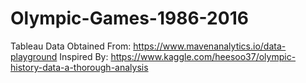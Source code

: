 # Olympic-Games-1986-2016

Tableau
Data Obtained From: https://www.mavenanalytics.io/data-playground
Inspired By: https://www.kaggle.com/heesoo37/olympic-history-data-a-thorough-analysis
